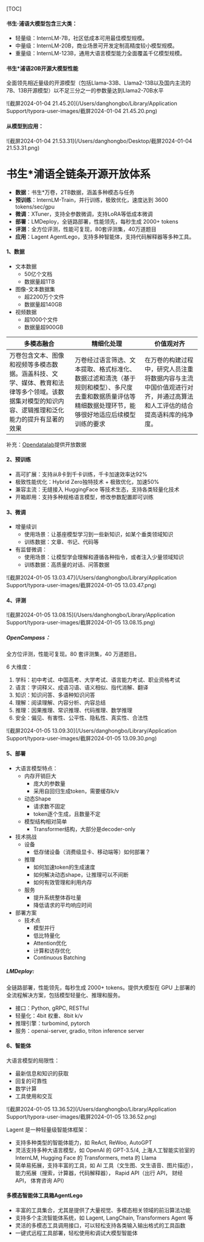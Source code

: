 [TOC]



#### 书生·浦语大模型包含三大类：

- 轻量级：InternLM-7B，社区低成本可用最佳模型规模。
- 中量级：InternLM-20B，商业场景可开发定制高精度较小模型规模。
- 重量级：InternLM-123B，通用大语言模型能力全面覆盖千亿模型规模。



#### 书生*浦语20B开源大模型性能

​	全面领先相近量级的开源模型（包括Llama-33B、Llama2-13B以及国内主流的7B、13B开源模型）以不足三分之一的参数量达到Llama2-70B水平

![截屏2024-01-04 21.45.20](/Users/danghongbo/Library/Application Support/typora-user-images/截屏2024-01-04 21.45.20.png)



#### 从模型到应用：

![截屏2024-01-04 21.53.31](/Users/danghongbo/Desktop/截屏2024-01-04 21.53.31.png)



# 书生*浦语全链条开源开放体系

- **数据**：书生*万卷，2TB数据，涵盖多种模态与任务
- **预训练**：InternLM-Train，并行训练，极致优化，速度达到 3600 tokens/sec/gpu
- **微调**：XTuner，支持全参数微调，支持LoRA等低成本微调
- **部署**：LMDeploy，全链路部署，性能领先，每秒生成 2000+ tokens
- **评测**：全方位评测，性能可复现，80套评测集，40万道题目
- **应用**：Lagent AgentLego，支持多种智能体，支持代码解释器等多种工具。



#### 1、数据

- 文本数据
  - 50亿个文档
  - 数据量超1TB
- 图像-文本数据集
  - 超2200万个文件
  - 数据量超140GB
- 视频数据
  - 超1000个文件
  - 数据量超900GB

| 多模态融合                                                   | 精细化处理                                                   | 价值观对齐                                                   |
| ------------------------------------------------------------ | ------------------------------------------------------------ | ------------------------------------------------------------ |
| 万卷包含文本、图像和视频等多模态数据。涵盖科技、文学、媒体、教育和法律等多个领域。该数据集对模型的知识内容、逻辑推理和泛化能力的提升有显著的效果 | 万卷经过语言筛选、文本提取、格式标准化、数据过滤和清洗（基于规则和模型）、多尺度去重和数据质量评估等精细数据处理环节，能够很好地适应后续模型训练的要求 | 在万卷的构建过程中，研究人员注重将数据内容与主流中国价值观进行对齐，并通过高算法和人工评估的结合提高语料库的纯净度。 |

补充：[Opendatalab](https://opendatalab.com/)提供开放数据



#### 2、预训练

- 高可扩展：支持从8卡到千卡训练，千卡加速效率达92%
- 极致性能优化：Hybrid Zero独特技术 + 极致优化，加速50%
- 兼容主流：无缝接入 HuggingFace 等技术生态，支持各类轻量化技术
- 开箱即用：支持多种规格语言模型，修改参数配置即可训练



#### 3、微调

- 增量续训
  - 使用场景：让基座模型学习到一些新知识，如某个垂类领域知识
  - 训练数据：文章、书记、代码等
- 有监督微调：
  - 使用场景：让模型学会理解和遵循各种指令，或者注入少量领域知识
  - 训练数据：高质量的对话、问答数据

![截屏2024-01-05 13.03.47](/Users/danghongbo/Library/Application Support/typora-user-images/截屏2024-01-05 13.03.47.png)



#### 4、评测

![截屏2024-01-05 13.08.15](/Users/danghongbo/Library/Application Support/typora-user-images/截屏2024-01-05 13.08.15.png)

##### OpenCompass：

全方位评测，性能可复现。80 套评测集，40 万道题目。

6 大维度：

1. 学科：初中考试、中国高考、大学考试、语言能力考试、职业资格考试
2. 语言：字词释义、成语习语、语义相似、指代消解、翻译
3. 知识：知识问答、多语种知识问答
4. 理解：阅读理解、内容分析、内容总结
5. 推理：因果推理、常识推理、代码推理、数学推理
6. 安全：偏见、有害性、公平性、隐私性、真实性、合法性

![截屏2024-01-05 13.09.30](/Users/danghongbo/Library/Application Support/typora-user-images/截屏2024-01-05 13.09.30.png)



#### 5、部署

- 大语言模型特点：
  - 内存开销巨大
    - 庞大的参数量
    - 采用自回归生成token，需要缓存k/v
  - 动态Shape
    - 请求数不固定
    - token逐个生成，且数量不定
  - 模型结构相对简单
    - Transformer结构，大部分是decoder-only
- 技术挑战
  - 设备
    - 低存储设备（消费级显卡、移动端等）如何部署？
  - 推理
    - 如何加速token的生成速度
    - 如何解决动态shape，让推理可以不间断
    - 如何有效管理和利用内存
  - 服务
    - 提升系统整体吞吐量
    - 降低请求的平均响应时间
- 部署方案
  - 技术点
    - 模型并行
    - 低比特量化
    - Attention优化
    - 计算和访存优化
    - Continuous Batching



##### LMDeploy:

全链路部署，性能领先，每秒生成 2000+ tokens。提供大模型在 GPU 上部署的全流程解决方案，包括模型轻量化、推理和服务。

- 接口：Python, gRPC, RESTful
- 轻量化：4bit 权重、8bit k/v
- 推理引擎：turbomind, pytorch
- 服务：openai-server, gradio, triton inference server



#### 6、智能体

大语言模型的局限性：

- 最新信息和知识的获取
- 回复的可靠性
- 数学计算
- 工具使用和交互

![截屏2024-01-05 13.36.52](/Users/danghongbo/Library/Application Support/typora-user-images/截屏2024-01-05 13.36.52.png)

Lagent 是一种轻量级智能体框架：

- 支持多种类型的智能体能力，如 ReAct, ReWoo, AutoGPT
- 灵活支持多种大语言模型，如 OpenAI 的 GPT-3.5/4, 上海人工智能实验室的 InternLM, Hugging Face 的 Transformers, meta 的 Llama
- 简单易拓展，支持丰富的工具，如 AI 工具（文生图、文生语音、图片描述），能力拓展（搜索，计算器，代码解释器）， Rapid API（出行 API， 财经 API， 体育咨询 API）



#### 多模态智能体工具箱AgentLego

- 丰富的工具集合，尤其是提供了大量视觉、多模态相关领域的前沿算法功能
- 支持多个主流智能体系统，如 Lagent, LangChain, Transformers Agent 等
- 灵活的多模态工具调用接口，可以轻松支持各类输入输出格式的工具函数
- 一键式远程工具部署，轻松使用和调试大模型智能体